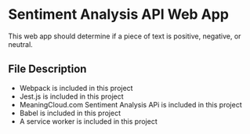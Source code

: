 # Sentiment Analysis API Web App 

This web app should determine if a piece of text is positive, negative, or neutral.  

## File Description 
 * Webpack is included in this project
 * Jest.js is included in this project
 * MeaningCloud.com Sentiment Analysis APi is included in this project 
 * Babel is included in this project
 * A service worker is included in this project



